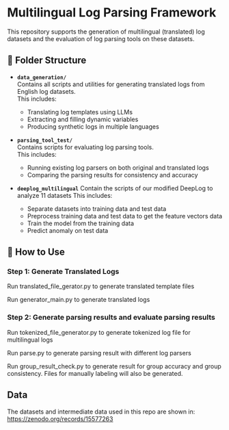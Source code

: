 # Multilingual Log Parsing Framework

This repository supports the generation of multilingual (translated) log datasets and the evaluation of log parsing tools on these datasets.

## 📁 Folder Structure

- **`data_generation/`**  
  Contains all scripts and utilities for generating translated logs from English log datasets.  
  This includes:
  - Translating log templates using LLMs
  - Extracting and filling dynamic variables
  - Producing synthetic logs in multiple languages

- **`parsing_tool_test/`**  
  Contains scripts for evaluating log parsing tools.  
  This includes:
  - Running existing log parsers on both original and translated logs
  - Comparing the parsing results for consistency and accuracy

- **`deeplog_multilingual`**
  Contain the scripts of our modified DeepLog to analyze 11 datasets
  This includes:
  - Separate datasets into training data and test data
  - Preprocess training data and test data to get the feature vectors data
  - Train the model from the training data
  - Predict anomaly on test data
 
## 🧪 How to Use

### Step 1: Generate Translated Logs
Run translated_file_gerator.py to generate translated template files

Run generator_main.py to generate translated logs

### Step 2: Generate parsing results and evaluate parsing results
Run tokenized_file_generator.py to generate tokenized log file for multilingual logs

Run parse.py to generate parsing result with different log parsers

Run group_result_check.py to generate result for group accuracy and group consistency. Files for manually labeling will also be generated.

 ## Data
 The datasets and intermediate data used in this repo are shown in: https://zenodo.org/records/15577263
